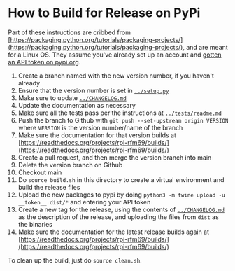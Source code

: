# How to Build for Release on PyPi

Part of these instructions are cribbed from [https://packaging.python.org/tutorials/packaging-projects/](https://packaging.python.org/tutorials/packaging-projects/), and are meant for a Linux OS. They assume you've already set up an account and [gotten an API token on pypi.org](https://pypi.org/manage/account/#api-tokens).

1. Create a branch named with the new version number, if you haven't already
1. Ensure that the version number is set in [```../setup.py```](../setup.py)
1. Make sure to update [```../CHANGELOG.md```](../CHANGELOG.md)
1. Update the documentation as necessary
1. Make sure all the tests pass per the instructions at [```../tests/readme.md```](../tests/readme.md)
1. Push the branch to Github with ```git push --set-upstream origin VERSION``` where ```VERSION``` is the version number/name of the branch
1. Make sure the documentation for that version builds at [https://readthedocs.org/projects/rpi-rfm69/builds/](https://readthedocs.org/projects/rpi-rfm69/builds/)
1. Create a pull request, and then merge the version branch into main
1. Delete the version branch on Github
1. Checkout main
1. Do ```source build.sh``` in this directory to create a virtual environment and build the release files
1. Upload the new packages to pypi by doing ```python3 -m twine upload -u __token__ dist/*``` and entering your API token
1. Create a new tag for the release, using the contents of [```../CHANGELOG.md```](../CHANGELOG.md) as the description of the release, and uploading the files from ```dist``` as the binaries
1. Make sure the documentation for the latest release builds again at [https://readthedocs.org/projects/rpi-rfm69/builds/](https://readthedocs.org/projects/rpi-rfm69/builds/)

To clean up the build, just do ```source clean.sh```.
